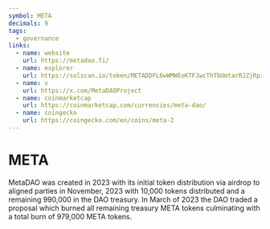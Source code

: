 ```yaml
---
symbol: META
decimals: 9
tags:
  - governance
links:
  - name: website
    url: https://metadao.fi/
  - name: explorer
    url: https://solscan.io/token/METADDFL6wWMWEoKTFJwcThTbUmtarRJZjRpzUvkxhr
  - name: x
    url: https://x.com/MetaDAOProject
  - name: coinmarketcap
    url: https://coinmarketcap.com/currencies/meta-dao/
  - name: coingecko
    url: https://coingecko.com/en/coins/meta-2
---
```


# META

MetaDAO was created in 2023 with its initial token distribution via airdrop to aligned parties in November, 2023 with 10,000 tokens distributed and a remaining 990,000 in the DAO treasury. In March of 2023 the DAO traded a proposal which burned all remaining treasury META tokens culminating with a total burn of 979,000 META tokens.
